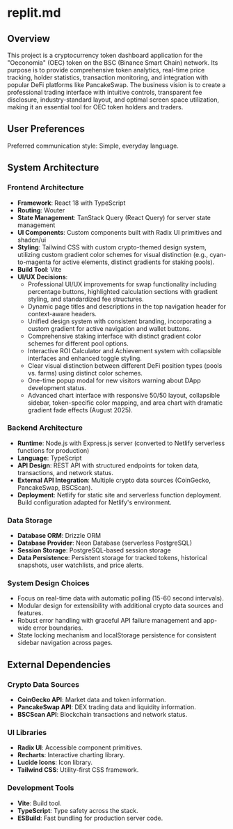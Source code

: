 # replit.md

## Overview
This project is a cryptocurrency token dashboard application for the "Oeconomia" (OEC) token on the BSC (Binance Smart Chain) network. Its purpose is to provide comprehensive token analytics, real-time price tracking, holder statistics, transaction monitoring, and integration with popular DeFi platforms like PancakeSwap. The business vision is to create a professional trading interface with intuitive controls, transparent fee disclosure, industry-standard layout, and optimal screen space utilization, making it an essential tool for OEC token holders and traders.

## User Preferences
Preferred communication style: Simple, everyday language.

## System Architecture

### Frontend Architecture
- **Framework**: React 18 with TypeScript
- **Routing**: Wouter
- **State Management**: TanStack Query (React Query) for server state management
- **UI Components**: Custom components built with Radix UI primitives and shadcn/ui
- **Styling**: Tailwind CSS with custom crypto-themed design system, utilizing custom gradient color schemes for visual distinction (e.g., cyan-to-magenta for active elements, distinct gradients for staking pools).
- **Build Tool**: Vite
- **UI/UX Decisions**:
    - Professional UI/UX improvements for swap functionality including percentage buttons, highlighted calculation sections with gradient styling, and standardized fee structures.
    - Dynamic page titles and descriptions in the top navigation header for context-aware headers.
    - Unified design system with consistent branding, incorporating a custom gradient for active navigation and wallet buttons.
    - Comprehensive staking interface with distinct gradient color schemes for different pool options.
    - Interactive ROI Calculator and Achievement system with collapsible interfaces and enhanced toggle styling.
    - Clear visual distinction between different DeFi position types (pools vs. farms) using distinct color schemes.
    - One-time popup modal for new visitors warning about DApp development status.
    - Advanced chart interface with responsive 50/50 layout, collapsible sidebar, token-specific color mapping, and area chart with dramatic gradient fade effects (August 2025).

### Backend Architecture
- **Runtime**: Node.js with Express.js server (converted to Netlify serverless functions for production)
- **Language**: TypeScript
- **API Design**: REST API with structured endpoints for token data, transactions, and network status.
- **External API Integration**: Multiple crypto data sources (CoinGecko, PancakeSwap, BSCScan).
- **Deployment**: Netlify for static site and serverless function deployment. Build configuration adapted for Netlify's environment.

### Data Storage
- **Database ORM**: Drizzle ORM
- **Database Provider**: Neon Database (serverless PostgreSQL)
- **Session Storage**: PostgreSQL-based session storage
- **Data Persistence**: Persistent storage for tracked tokens, historical snapshots, user watchlists, and price alerts.

### System Design Choices
- Focus on real-time data with automatic polling (15-60 second intervals).
- Modular design for extensibility with additional crypto data sources and features.
- Robust error handling with graceful API failure management and app-wide error boundaries.
- State locking mechanism and localStorage persistence for consistent sidebar navigation across pages.

## External Dependencies

### Crypto Data Sources
- **CoinGecko API**: Market data and token information.
- **PancakeSwap API**: DEX trading data and liquidity information.
- **BSCScan API**: Blockchain transactions and network status.

### UI Libraries
- **Radix UI**: Accessible component primitives.
- **Recharts**: Interactive charting library.
- **Lucide Icons**: Icon library.
- **Tailwind CSS**: Utility-first CSS framework.

### Development Tools
- **Vite**: Build tool.
- **TypeScript**: Type safety across the stack.
- **ESBuild**: Fast bundling for production server code.